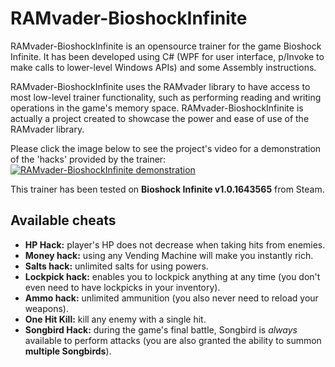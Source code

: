 # RAMvader-BioshockInfinite
RAMvader-BioshockInfinite is an opensource trainer for the game Bioshock Infinite. It has been developed using C# (WPF for user interface, p/Invoke to make calls to lower-level Windows APIs) and some Assembly instructions.

RAMvader-BioshockInfinite uses the RAMvader library to have access to most low-level trainer functionality, such as performing reading and writing operations in the game's memory space. RAMvader-BioshockInfinite is actually a project created to showcase the power and ease of use of the RAMvader library.

Please click the image below to see the project's video for a demonstration of the 'hacks' provided by the trainer:<br />
[![RAMvader-BioshockInfinite demonstration](https://vinicius-ras.github.io/ramvader-bioshockinfinite/VideoScreenshot.jpg)](https://youtu.be/rYAwSfO6wsw "RAMvader-BioshockInfinite demonstration")

This trainer has been tested on **Bioshock Infinite v1.0.1643565** from Steam.

## Available cheats ##
* **HP Hack:** player's HP does not decrease when taking hits from enemies.
* **Money hack:** using any Vending Machine will make you instantly rich.
* **Salts hack:** unlimited salts for using powers.
* **Lockpick hack:** enables you to lockpick anything at any time (you don't even need to have lockpicks in your inventory).
* **Ammo hack:** unlimited ammunition (you also never need to reload your weapons).
* **One Hit Kill:** kill any enemy with a single hit.
* **Songbird Hack:** during the game's final battle, Songbird is *always* available to perform attacks (you are also granted the ability to summon **multiple Songbirds**).
